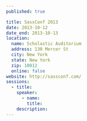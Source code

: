 ```yaml
---
published: true

title: SassConf 2013
date: 2013-10-12
date_end: 2013-10-13
location:
  name: Scholastic Auditorium
  address: 130 Mercer St
  city: New York
  state: New York
  zip: 10012
  online: false
website: http://sassconf.com/
sessions:
  - title:
    speaker:
      - name:
        title:
    description:
---
```

